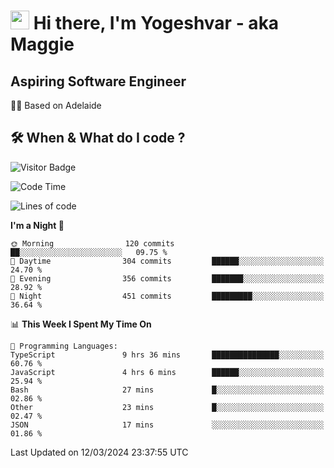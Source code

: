 <h1><img src="https://emojis.slackmojis.com/emojis/images/1531849430/4246/blob-sunglasses.gif?1531849430" width="30"/> Hi there, I'm Yogeshvar - aka Maggie</h1>

## Aspiring Software Engineer
🏂🏻  Based on Adelaide 

## 🛠 When & What do I code ?  

![Visitor Badge](https://visitor-badge.feriirawann.repl.co?username=yogeshvar&repo=yogeshvar&label=Visitors&style=plastic&color=%23457BFF&contentType=svg)

<!--START_SECTION:waka-->
![Code Time](http://img.shields.io/badge/Code%20Time-2%2C743%20hrs%2032%20mins-blue)

![Lines of code](https://img.shields.io/badge/From%20Hello%20World%20I%27ve%20Written-4.1%20million%20lines%20of%20code-blue)

**I'm a Night 🦉** 

```text
🌞 Morning                120 commits         ██░░░░░░░░░░░░░░░░░░░░░░░   09.75 % 
🌆 Daytime                304 commits         ██████░░░░░░░░░░░░░░░░░░░   24.70 % 
🌃 Evening                356 commits         ███████░░░░░░░░░░░░░░░░░░   28.92 % 
🌙 Night                  451 commits         █████████░░░░░░░░░░░░░░░░   36.64 % 
```


📊 **This Week I Spent My Time On** 

```text
💬 Programming Languages: 
TypeScript               9 hrs 36 mins       ███████████████░░░░░░░░░░   60.76 % 
JavaScript               4 hrs 6 mins        ██████░░░░░░░░░░░░░░░░░░░   25.94 % 
Bash                     27 mins             █░░░░░░░░░░░░░░░░░░░░░░░░   02.86 % 
Other                    23 mins             █░░░░░░░░░░░░░░░░░░░░░░░░   02.47 % 
JSON                     17 mins             ░░░░░░░░░░░░░░░░░░░░░░░░░   01.86 % 
```


 Last Updated on 12/03/2024 23:37:55 UTC
<!--END_SECTION:waka-->
